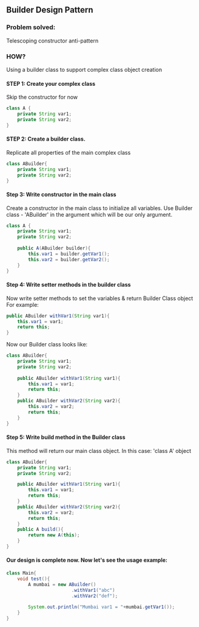 ## Builder Design Pattern

### Problem solved: 
Telescoping constructor anti-pattern

### HOW?

Using a builder class to support complex class object creation

#### STEP 1: Create your complex class
Skip the constructor for now
```java
class A {
    private String var1;
    private String var2;
}
```
#### STEP 2: Create a builder class. 
Replicate all properties of the main complex class
```java
class ABuilder{
    private String var1;
    private String var2;
}
```
#### Step 3: Write constructor in the main class
Create a constructor in the main class to initialize all variables. 
Use Builder class - 'ABuilder' in the argument which will be our only argument.
```java
class A {
    private String var1;
    private String var2;
    
    public A(ABuilder builder){
        this.var1 = builder.getVar1();
        this.var2 = builder.getVar2();
    }
}
```
#### Step 4: Write setter methods in the builder class
Now write setter methods to set the variables & return Builder Class object
For example:
```java
public ABuilder withVar1(String var1){
    this.var1 = var1;
    return this;
}
```
Now our Builder class looks like:
```java
class ABuilder{
    private String var1;
    private String var2;
    
    public ABuilder withVar1(String var1){
        this.var1 = var1;
        return this;
    }
    public ABuilder withVar2(String var2){
        this.var2 = var2;
        return this;
    }
}
```
#### Step 5: Write build method in the Builder class
This method will return our main class object. In this case: 'class A' object

```java
class ABuilder{
    private String var1;
    private String var2;

    public ABuilder withVar1(String var1){
        this.var1 = var1;
        return this;
    }
    public ABuilder withVar2(String var2){
        this.var2 = var2;
        return this;
    }
    public A build(){
        return new A(this);
    }
}
```

#### Our design is complete now. Now let's see the usage example:

```java
class Main{
    void test(){
        A mumbai = new ABuilder()
                        .withVar1("abc")
                        .withVar2("def");
        
        System.out.println("Mumbai var1 = "+mumbai.getVar1());
    }
}
```


